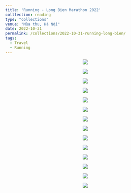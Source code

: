 ```yaml
---
title: 'Running - Long Bien Marathon 2022'
colllection: reading
type: "collections"
venue: "Mùa thu, Hà Nội"
date: 2022-10-31
permalink: /collections/2022-10-31-running-long-bien/
tags:
  - Travel
  - Running
---
```


<head>
    <style type="text/css">
        figure{text-align: center;}
        math{text-align: center;}
    </style>
</head>

<p align="center">
  <img src='/images/mylife/running-long-bien-2022/IMG_1563.heic'>
</p>

<p align="center">
  <img src='/images/mylife/running-long-bien-2022/IMG_1564.JPG'>
</p>

<p align="center">
  <img src='/images/mylife/running-long-bien-2022/IMG_1570.JPG'>
</p>

<p align="center">
  <img src='/images/mylife/running-long-bien-2022/IMG_1535.heic'>
</p>

<p align="center">
  <img src='/images/mylife/running-long-bien-2022/IMG_1559.heic'>
</p>

<p align="center">
  <img src='/images/mylife/running-long-bien-2022/IMG_1573.JPG'>
</p>

<p align="center">
  <img src='/images/mylife/running-long-bien-2022/IMG_1574.JPG'>
</p>

<p align="center">
  <img src='/images/mylife/running-long-bien-2022/IMG_1598.JPG'>
</p>

<p align="center">
  <img src='/images/mylife/running-long-bien-2022/IMG_1574.JPG'>
</p>

<p align="center">
  <img src='/images/mylife/running-long-bien-2022/IMG_1577.JPG'>
</p>

<p align="center">
  <img src='/images/mylife/running-long-bien-2022/IMG_1589.JPG'>
</p>

<p align="center">
  <img src='/images/mylife/running-long-bien-2022/BFD05EA2-7F12-44B9-B9E9-88D524C7B61E.JPG'>
</p>

<p align="center">
  <img src='/images/mylife/running-long-bien-2022/838DF696-AB41-4F17-BE94-108CF082BE11.JPG'>
</p>

<p align="center">
  <img src='/images/mylife/running-long-bien-2022/IMG_1584.HEIC'>
</p>
